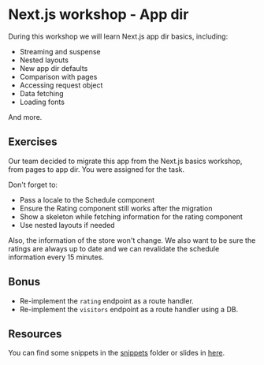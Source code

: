 # Next.js workshop - App dir
During this workshop we will learn Next.js app dir basics, including:

* Streaming and suspense
* Nested layouts
* New app dir defaults
* Comparison with pages
* Accessing request object
* Data fetching
* Loading fonts

And more.

## Exercises
Our team decided to migrate this app from the Next.js basics workshop, from pages to app dir. You were assigned for the task.

Don't forget to:
* Pass a locale to the Schedule component
* Ensure the Rating component still works after the migration
* Show a skeleton while fetching information for the rating component
* Use nested layouts if needed

Also, the information of the store won't change. We also want to be sure the ratings are always up to date and we can revalidate the schedule information every 15 minutes.

## Bonus
* Re-implement the `rating` endpoint as a route handler.
* Re-implement the `visitors` endpoint as a route handler using a DB.

## Resources
You can find some snippets in the [snippets](./snippets) folder or slides in [here](https://docs.google.com/presentation/d/1UIscklSUjKq2DbRLT4qAGHbXEYhUZbEZs2BragMElfg/edit?usp=sharing).
